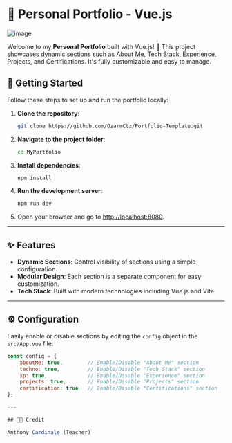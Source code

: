 # 🌟 Personal Portfolio - Vue.js

![image](https://github.com/user-attachments/assets/835e5cc5-ae22-40c6-93c2-a8004cd1ae55)


Welcome to my **Personal Portfolio** built with Vue.js! 🎨 This project showcases dynamic sections such as About Me, Tech Stack, Experience, Projects, and Certifications. It's fully customizable and easy to manage. 

## 🚀 Getting Started

Follow these steps to set up and run the portfolio locally:

1. **Clone the repository**:
    ```bash
    git clone https://github.com/OzarmCtz/Portfolio-Template.git
    ```

2. **Navigate to the project folder**:
    ```bash
    cd MyPortfolio
    ```

3. **Install dependencies**:
    ```bash
    npm install
    ```

4. **Run the development server**:
    ```bash
    npm run dev
    ```

5. Open your browser and go to [http://localhost:8080](http://localhost:8080).

---

## ✨ Features

- **Dynamic Sections**: Control visibility of sections using a simple configuration.
- **Modular Design**: Each section is a separate component for easy customization.
- **Tech Stack**: Built with modern technologies including Vue.js and Vite.

---

## ⚙️ Configuration

Easily enable or disable sections by editing the `config` object in the `src/App.vue` file:

```javascript
const config = {
    aboutMe: true,        // Enable/Disable "About Me" section
    techno: true,         // Enable/Disable "Tech Stack" section
    xp: true,             // Enable/Disable "Experience" section
    projects: true,       // Enable/Disable "Projects" section
    certification: true   // Enable/Disable "Certifications" section
};

---

## 👨‍🏫 Credit

Anthony Cardinale (Teacher) 